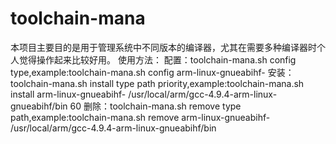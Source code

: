 # toolchain-mana
本项目主要目的是用于管理系统中不同版本的编译器，尤其在需要多种编译器时个人觉得操作起来比较好用。
使用方法：
配置：toolchain-mana.sh config type,example:toolchain-mana.sh config arm-linux-gnueabihf-
安装：toolchain-mana.sh install type path priority,example:toolchain-mana.sh install arm-linux-gnueabihf- /usr/local/arm/gcc-4.9.4-arm-linux-gnueabihf/bin 60
删除：toolchain-mana.sh remove type path,example:toolchain-mana.sh remove arm-linux-gnueabihf- /usr/local/arm/gcc-4.9.4-arm-linux-gnueabihf/bin
